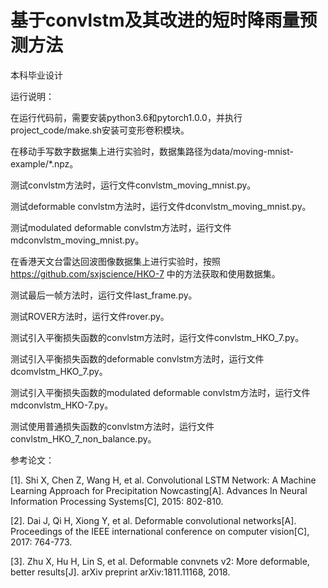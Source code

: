 # 基于convlstm及其改进的短时降雨量预测方法 


本科毕业设计


运行说明：


在运行代码前，需要安装python3.6和pytorch1.0.0，并执行project_code/make.sh安装可变形卷积模块。

在移动手写数字数据集上进行实验时，数据集路径为data/moving-mnist-example/*.npz。

测试convlstm方法时，运行文件convlstm_moving_mnist.py。

测试deformable convlstm方法时，运行文件dconvlstm_moving_mnist.py。

测试modulated deformable convlstm方法时，运行文件mdconvlstm_moving_mnist.py。


在香港天文台雷达回波图像数据集上进行实验时，按照 https://github.com/sxjscience/HKO-7 中的方法获取和使用数据集。

测试最后一帧方法时，运行文件last_frame.py。

测试ROVER方法时，运行文件rover.py。

测试引入平衡损失函数的convlstm方法时，运行文件convlstm_HKO_7.py。

测试引入平衡损失函数的deformable convlstm方法时，运行文件dcomvlstm_HKO_7.py。

测试引入平衡损失函数的modulated deformable convlstm方法时，运行文件mdconvlstm_HKO-7.py。

测试使用普通损失函数的convlstm方法时，运行文件convlstm_HKO_7_non_balance.py。


参考论文：


[1]. Shi X, Chen Z, Wang H, et al. Convolutional LSTM Network: A Machine Learning Approach for Precipitation 
Nowcasting[A]. Advances In Neural Information Processing Systems[C], 2015: 802-810.

[2]. Dai J, Qi H, Xiong Y, et al. Deformable convolutional networks[A]. Proceedings of the IEEE international 
conference on computer vision[C], 2017: 764-773.

[3]. Zhu X, Hu H, Lin S, et al. Deformable convnets v2: More deformable, better results[J]. arXiv preprint 
arXiv:1811.11168, 2018.
